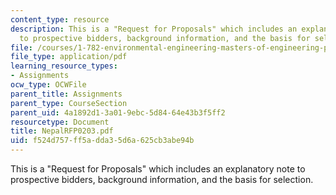 ```yaml
---
content_type: resource
description: This is a "Request for Proposals" which includes an explanatory note
  to prospective bidders, background information, and the basis for selection.
file: /courses/1-782-environmental-engineering-masters-of-engineering-project-fall-2003-spring-2004/f524d757ff5adda35d6a625cb3abe94b_NepalRFP0203.pdf
file_type: application/pdf
learning_resource_types:
- Assignments
ocw_type: OCWFile
parent_title: Assignments
parent_type: CourseSection
parent_uid: 4a1892d1-3a01-9ebc-5d84-64e43b3f5ff2
resourcetype: Document
title: NepalRFP0203.pdf
uid: f524d757-ff5a-dda3-5d6a-625cb3abe94b
---
```

This is a "Request for Proposals" which includes an explanatory note to prospective bidders, background information, and the basis for selection.
